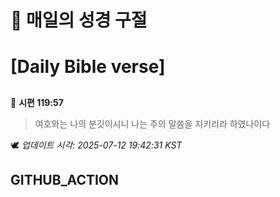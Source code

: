 # 🙏 매일의 성경 구절
# [Daily Bible verse]
##
<!-- START_BIBLE_VERSE -->
📖 **시편 119:57**
> 여호와는 나의 분깃이시니 나는 주의 말씀을 지키리라 하였나이다

🕊️ _업데이트 시각: 2025-07-12 19:42:31 KST_
  <!-- END_BIBLE_VERSE -->
## GITHUB_ACTION
